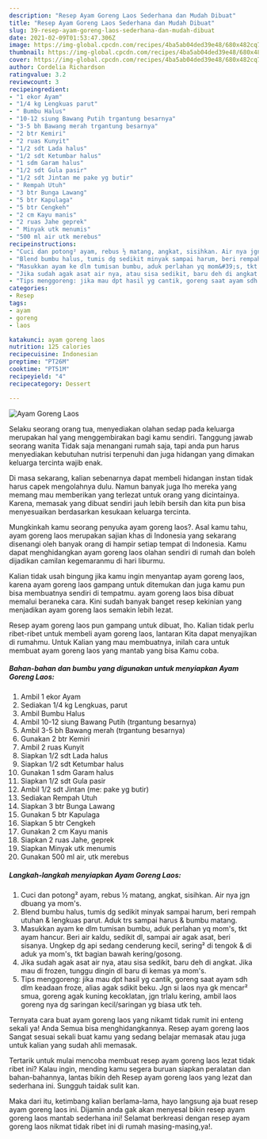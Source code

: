 ```yaml
---
description: "Resep Ayam Goreng Laos Sederhana dan Mudah Dibuat"
title: "Resep Ayam Goreng Laos Sederhana dan Mudah Dibuat"
slug: 39-resep-ayam-goreng-laos-sederhana-dan-mudah-dibuat
date: 2021-02-09T01:53:47.306Z
image: https://img-global.cpcdn.com/recipes/4ba5ab04ded39e48/680x482cq70/ayam-goreng-laos-foto-resep-utama.jpg
thumbnail: https://img-global.cpcdn.com/recipes/4ba5ab04ded39e48/680x482cq70/ayam-goreng-laos-foto-resep-utama.jpg
cover: https://img-global.cpcdn.com/recipes/4ba5ab04ded39e48/680x482cq70/ayam-goreng-laos-foto-resep-utama.jpg
author: Cordelia Richardson
ratingvalue: 3.2
reviewcount: 3
recipeingredient:
- "1 ekor Ayam"
- "1/4 kg Lengkuas parut"
- " Bumbu Halus"
- "10-12 siung Bawang Putih trgantung besarnya"
- "3-5 bh Bawang merah trgantung besarnya"
- "2 btr Kemiri"
- "2 ruas Kunyit"
- "1/2 sdt Lada halus"
- "1/2 sdt Ketumbar halus"
- "1 sdm Garam halus"
- "1/2 sdt Gula pasir"
- "1/2 sdt Jintan me pake yg butir"
- " Rempah Utuh"
- "3 btr Bunga Lawang"
- "5 btr Kapulaga"
- "5 btr Cengkeh"
- "2 cm Kayu manis"
- "2 ruas Jahe geprek"
- " Minyak utk menumis"
- "500 ml air utk merebus"
recipeinstructions:
- "Cuci dan potong² ayam, rebus ½ matang, angkat, sisihkan. Air nya jgn dbuang ya mom&#39;s."
- "Blend bumbu halus, tumis dg sedikit minyak sampai harum, beri rempah utuhan &amp; lengkuas parut. Aduk trs sampai harus &amp; bumbu matang."
- "Masukkan ayam ke dlm tumisan bumbu, aduk perlahan yq mom&#39;s, tkt ayam hancur. Beri air kaldu, sedikit dl, sampai air agak asat, beri sisanya. Ungkep dg api sedang cenderung kecil, sering² di tengok &amp; di aduk ya mom&#39;s, tkt bagian bawah kering/gosong."
- "Jika sudah agak asat air nya, atau sisa sedikit, baru deh di angkat. Jika mau di frozen, tunggu dingin dl baru di kemas ya mom&#39;s."
- "Tips menggoreng: jika mau dpt hasil yg cantik, goreng saat ayam sdh dlm keadaan froze, alias agak sdikit beku. Jgn si laos nya gk mencar² smua, goreng agak kuning kecoklatan, jgn trlalu kering, ambil laos goreng nya dg saringan kecil/saringan yg biasa utk teh."
categories:
- Resep
tags:
- ayam
- goreng
- laos

katakunci: ayam goreng laos 
nutrition: 125 calories
recipecuisine: Indonesian
preptime: "PT26M"
cooktime: "PT51M"
recipeyield: "4"
recipecategory: Dessert

---
```



![Ayam Goreng Laos](https://img-global.cpcdn.com/recipes/4ba5ab04ded39e48/680x482cq70/ayam-goreng-laos-foto-resep-utama.jpg)

Selaku seorang orang tua, menyediakan olahan sedap pada keluarga merupakan hal yang menggembirakan bagi kamu sendiri. Tanggung jawab seorang  wanita Tidak saja menangani rumah saja, tapi anda pun harus menyediakan kebutuhan nutrisi terpenuhi dan juga hidangan yang dimakan keluarga tercinta wajib enak.

Di masa  sekarang, kalian sebenarnya dapat membeli hidangan instan tidak harus capek mengolahnya dulu. Namun banyak juga lho mereka yang memang mau memberikan yang terlezat untuk orang yang dicintainya. Karena, memasak yang dibuat sendiri jauh lebih bersih dan kita pun bisa menyesuaikan berdasarkan kesukaan keluarga tercinta. 



Mungkinkah kamu seorang penyuka ayam goreng laos?. Asal kamu tahu, ayam goreng laos merupakan sajian khas di Indonesia yang sekarang disenangi oleh banyak orang di hampir setiap tempat di Indonesia. Kamu dapat menghidangkan ayam goreng laos olahan sendiri di rumah dan boleh dijadikan camilan kegemaranmu di hari liburmu.

Kalian tidak usah bingung jika kamu ingin menyantap ayam goreng laos, karena ayam goreng laos gampang untuk ditemukan dan juga kamu pun bisa membuatnya sendiri di tempatmu. ayam goreng laos bisa dibuat memalui beraneka cara. Kini sudah banyak banget resep kekinian yang menjadikan ayam goreng laos semakin lebih lezat.

Resep ayam goreng laos pun gampang untuk dibuat, lho. Kalian tidak perlu ribet-ribet untuk membeli ayam goreng laos, lantaran Kita dapat menyajikan di rumahmu. Untuk Kalian yang mau membuatnya, inilah cara untuk membuat ayam goreng laos yang mantab yang bisa Kamu coba.

<!--inarticleads1-->

##### Bahan-bahan dan bumbu yang digunakan untuk menyiapkan Ayam Goreng Laos:

1. Ambil 1 ekor Ayam
1. Sediakan 1/4 kg Lengkuas, parut
1. Ambil  Bumbu Halus
1. Ambil 10-12 siung Bawang Putih (trgantung besarnya)
1. Ambil 3-5 bh Bawang merah (trgantung besarnya)
1. Gunakan 2 btr Kemiri
1. Ambil 2 ruas Kunyit
1. Siapkan 1/2 sdt Lada halus
1. Siapkan 1/2 sdt Ketumbar halus
1. Gunakan 1 sdm Garam halus
1. Siapkan 1/2 sdt Gula pasir
1. Ambil 1/2 sdt Jintan (me: pake yg butir)
1. Sediakan  Rempah Utuh
1. Siapkan 3 btr Bunga Lawang
1. Gunakan 5 btr Kapulaga
1. Siapkan 5 btr Cengkeh
1. Gunakan 2 cm Kayu manis
1. Siapkan 2 ruas Jahe, geprek
1. Siapkan  Minyak utk menumis
1. Gunakan 500 ml air, utk merebus




<!--inarticleads2-->

##### Langkah-langkah menyiapkan Ayam Goreng Laos:

1. Cuci dan potong² ayam, rebus ½ matang, angkat, sisihkan. Air nya jgn dbuang ya mom&#39;s.
1. Blend bumbu halus, tumis dg sedikit minyak sampai harum, beri rempah utuhan &amp; lengkuas parut. Aduk trs sampai harus &amp; bumbu matang.
1. Masukkan ayam ke dlm tumisan bumbu, aduk perlahan yq mom&#39;s, tkt ayam hancur. Beri air kaldu, sedikit dl, sampai air agak asat, beri sisanya. Ungkep dg api sedang cenderung kecil, sering² di tengok &amp; di aduk ya mom&#39;s, tkt bagian bawah kering/gosong.
1. Jika sudah agak asat air nya, atau sisa sedikit, baru deh di angkat. Jika mau di frozen, tunggu dingin dl baru di kemas ya mom&#39;s.
1. Tips menggoreng: jika mau dpt hasil yg cantik, goreng saat ayam sdh dlm keadaan froze, alias agak sdikit beku. Jgn si laos nya gk mencar² smua, goreng agak kuning kecoklatan, jgn trlalu kering, ambil laos goreng nya dg saringan kecil/saringan yg biasa utk teh.




Ternyata cara buat ayam goreng laos yang nikamt tidak rumit ini enteng sekali ya! Anda Semua bisa menghidangkannya. Resep ayam goreng laos Sangat sesuai sekali buat kamu yang sedang belajar memasak atau juga untuk kalian yang sudah ahli memasak.

Tertarik untuk mulai mencoba membuat resep ayam goreng laos lezat tidak ribet ini? Kalau ingin, mending kamu segera buruan siapkan peralatan dan bahan-bahannya, lantas bikin deh Resep ayam goreng laos yang lezat dan sederhana ini. Sungguh taidak sulit kan. 

Maka dari itu, ketimbang kalian berlama-lama, hayo langsung aja buat resep ayam goreng laos ini. Dijamin anda gak akan menyesal bikin resep ayam goreng laos mantab sederhana ini! Selamat berkreasi dengan resep ayam goreng laos nikmat tidak ribet ini di rumah masing-masing,ya!.

